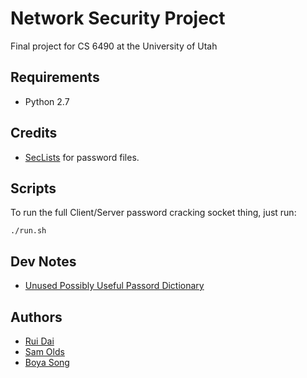 # Network Security Project
Final project for CS 6490 at the University of Utah

## Requirements
* Python 2.7

## Credits
* [SecLists](https://github.com/danielmiessler/SecLists) for password files.

## Scripts

To run the full Client/Server password cracking socket thing, just run:

```
./run.sh
```

## Dev Notes
* [Unused Possibly Useful Passord Dictionary](https://crackstation.net/buy-crackstation-wordlist-password-cracking-dictionary.htm)

## Authors
* [Rui Dai](https://github.com/drstarry)
* [Sam Olds](https://github.com/samolds)
* [Boya Song](https://github.com/boyasong)
